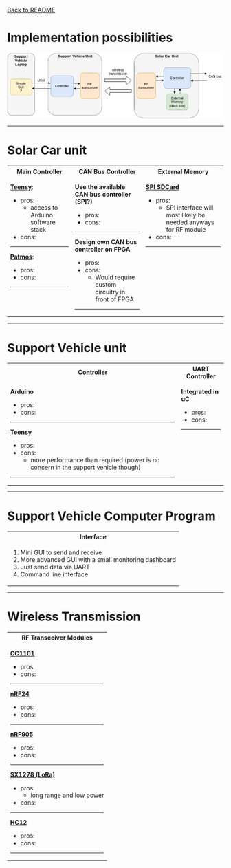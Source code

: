[Back to README](../README.md)

# Implementation possibilities

![System Schematic](images/schematic.png)

---

# Solar Car unit
<table>
<tr><th>Main Controller </th><th> CAN Bus Controller</th><th>External Memory</th></tr>
<tr><td style='vertical-align:top'>

[**Teensy**](components.md#teensy):
- pros:
    - access to Arduino software stack
- cons:
---
[**Patmos**](components.md#patmos):
- pros:
- cons:
---

</td><td style='vertical-align:top'>

**Use the available CAN bus controller (SPI?)**
- pros:
- cons:

---

**Design own CAN bus controller on FPGA**
- pros:
- cons:
    - Would require custom circuitry in front of FPGA
---

</td><td style='vertical-align:top'>

[**SPI SDCard**](components.md#externalmemory)
- pros:
    - SPI interface will most likely be needed anyways for RF module
- cons:
---

</td></tr> </table>

---

# Support Vehicle unit
<table>
<tr><th>Controller </th><th> UART Controller </th></tr>
<tr><td style='vertical-align:top'>

**Arduino**
- pros:
- cons:

---

[**Teensy**](components.md#teensy)
- pros:
- cons:
    - more performance than required (power is no concern in the support vehicle though)
---

</td><td style='vertical-align:top'>

**Integrated in uC**
- pros:
- cons:

---

</td></tr> </table>

---

# Support Vehicle Computer Program

<table>
<tr><th>Interface </th></tr>
<tr><td>

1. Mini GUI to send and receive
2. More advanced GUI with a small monitoring dashboard
2. Just send data via UART
3. Command line interface

</td></tr> </table>

---

# Wireless Transmission
<table>
<tr><th>RF Transceiver Modules </th></tr>
<tr><td>

[**CC1101**](components.md#CC1101)
- pros:
- cons:
---
[**nRF24**](components.md#nrf24)
- pros:
- cons:
---
[**nRF905**](components.md#nrf905)
- pros:
- cons:
---
[**SX1278 (LoRa)**](components.md#sx1278)
- pros:
    - long range and low power
- cons:
---
[**HC12**](components.md#hc12)
- pros:
- cons:
---

</td></tr> </table>
